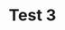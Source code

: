 ---
title: Test 3
description: Test 3 Description
meta:
  - name: title
    content: Test 3 Hmm
  - name: description
    content: Test 3 Hmm Description
tags:
    - faq
    - theme
    - indexing
lang: en-US
---